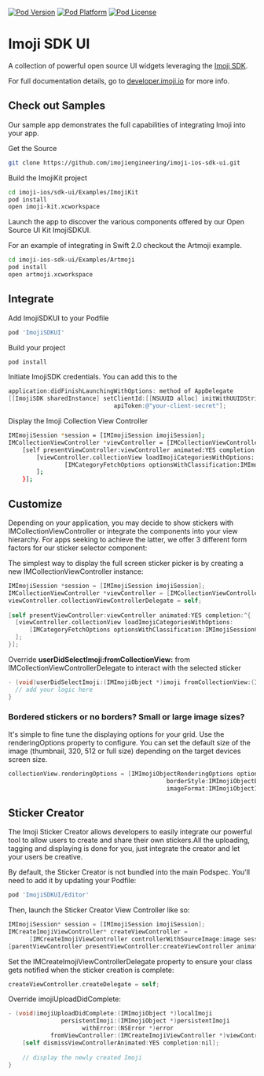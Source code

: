 [![Pod Version](http://img.shields.io/cocoapods/v/ImojiSDKUI.svg?style=flat)](http://cocoadocs.org/docsets/ImojiSDKUI/)
[![Pod Platform](http://img.shields.io/cocoapods/p/ImojiSDKUI.svg?style=flat)](http://cocoadocs.org/docsets/ImojiSDKUI/)
[![Pod License](http://img.shields.io/cocoapods/l/ImojiSDKUI.svg?style=flat)](https://github.com/imojiengineering/imoji-ios-sdk-ui/blob/master/LICENSE.md)

# Imoji SDK UI

A collection of powerful open source UI widgets leveraging the [Imoji SDK](https://github.com/imojiengineering/imoji-ios-sdk). 

For full documentation details, go to [developer.imoji.io](https://developer.imoji.io/#/home#platform-ios) for more info.

## Check out Samples

Our sample app demonstrates the full capabilities of integrating Imoji into your app.

Get the Source

```bash
git clone https://github.com/imojiengineering/imoji-ios-sdk-ui.git
```

Build the ImojiKit project

```bash
cd imoji-ios/sdk-ui/Examples/ImojiKit
pod install
open imoji-kit.xcworkspace
```

Launch the app to discover the various components offered by our Open Source UI Kit ImojiSDKUI.

For an example of integrating in Swift 2.0 checkout the Artmoji example.

```bash
cd imoji-ios-sdk-ui/Examples/Artmoji
pod install
open artmoji.xcworkspace
```

## Integrate

Add ImojiSDKUI to your Podfile

```bash
pod 'ImojiSDKUI'
```
Build your project

```bash
pod install
```

Initiate ImojiSDK credentials. You can add this to the 

```objective-c
application:didFinishLaunchingWithOptions: method of AppDelegate
[[ImojiSDK sharedInstance] setClientId:[[NSUUID alloc] initWithUUIDString:@"your-client-id"]
                              apiToken:@"your-client-secret"];
```

Display the Imoji Collection View Controller

```bash
IMImojiSession *session = [IMImojiSession imojiSession];
IMCollectionViewController *viewController = [IMCollectionViewController collectionViewControllerWithSession:session];
    [self presentViewController:viewController animated:YES completion:^{
        [viewController.collectionView loadImojiCategoriesWithOptions:
                [IMCategoryFetchOptions optionsWithClassification:IMImojiSessionCategoryClassificationTrending]
        ];
    }];
```
    

## Customize

Depending on your application, you may decide to show stickers with IMCollectionViewController or integrate the components into your view hierarchy.
For apps seeking to achieve the latter, we offer 3 different form factors for our sticker selector component:

The simplest way to display the full screen sticker picker is by creating a new IMCollectionViewController instance:

```objective-c
IMImojiSession *session = [IMImojiSession imojiSession];
IMCollectionViewController *viewController = [IMCollectionViewController collectionViewControllerWithSession:session];
viewController.collectionViewControllerDelegate = self;
 
[self presentViewController:viewController animated:YES completion:^{
  [viewController.collectionView loadImojiCategoriesWithOptions:
      [IMCategoryFetchOptions optionsWithClassification:IMImojiSessionCategoryClassificationTrending]
  ];
}];
```

Override **userDidSelectImoji:fromCollectionView:** from IMCollectionViewControllerDelegate to interact with the selected sticker

```objective-c
- (void)userDidSelectImoji:(IMImojiObject *)imoji fromCollectionView:(IMCollectionView *)collectionView {
  // add your logic here
}
```

### Bordered stickers or no borders? Small or large image sizes?

It's simple to fine tune the displaying options for your grid. Use the renderingOptions property to configure. You can set the default size of the image (thumbnail, 320, 512 or full size) depending on the target devices screen size.

```objective-c
collectionView.renderingOptions = [IMImojiObjectRenderingOptions optionsWithRenderSize:IMImojiObjectRenderSizeThumbnail
                                             borderStyle:IMImojiObjectBorderStyleSticker
                                             imageFormat:IMImojiObjectImageFormatPNG];
````


## Sticker Creator

The Imoji Sticker Creator allows developers to easily integrate our powerful tool to allow users to create and share their own stickers.All the uploading, tagging and displaying is done for you, just integrate the creator and let your users be creative.

By default, the Sticker Creator is not bundled into the main Podspec. You'll need to add it by updating your Podfile:

```bash
pod 'ImojiSDKUI/Editor'
```

Then, launch the Sticker Creator View Controller like so:

```objective-c
IMImojiSession* session = [IMImojiSession imojiSession];
IMCreateImojiViewController* createViewController =
      [IMCreateImojiViewController controllerWithSourceImage:image session:session];
[parentViewController presentViewController:createViewController animated:YES completion:nil];
```

Set the IMCreateImojiViewControllerDelegate property to ensure your class gets notified when the sticker creation is complete:

```objective-c
createViewController.createDelegate = self;
```

Override imojiUploadDidComplete:

```objective-c
- (void)imojiUploadDidComplete:(IMImojiObject *)localImoji
               persistentImoji:(IMImojiObject *)persistentImoji
                     withError:(NSError *)error
            fromViewController:(IMCreateImojiViewController *)viewController {
    [self dismissViewControllerAnimated:YES completion:nil];
 
    // display the newly created Imoji
}
```

